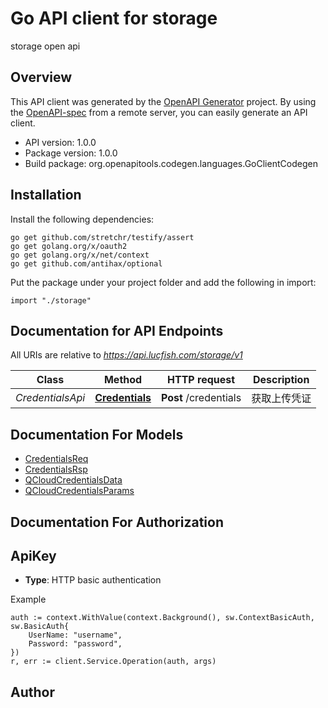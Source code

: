 # Go API client for storage

storage open api

## Overview
This API client was generated by the [OpenAPI Generator](https://openapi-generator.tech) project.  By using the [OpenAPI-spec](https://www.openapis.org/) from a remote server, you can easily generate an API client.

- API version: 1.0.0
- Package version: 1.0.0
- Build package: org.openapitools.codegen.languages.GoClientCodegen

## Installation

Install the following dependencies:

```shell
go get github.com/stretchr/testify/assert
go get golang.org/x/oauth2
go get golang.org/x/net/context
go get github.com/antihax/optional
```

Put the package under your project folder and add the following in import:

```golang
import "./storage"
```

## Documentation for API Endpoints

All URIs are relative to *https://api.lucfish.com/storage/v1*

Class | Method | HTTP request | Description
------------ | ------------- | ------------- | -------------
*CredentialsApi* | [**Credentials**](docs/CredentialsApi.md#credentials) | **Post** /credentials | 获取上传凭证


## Documentation For Models

 - [CredentialsReq](docs/CredentialsReq.md)
 - [CredentialsRsp](docs/CredentialsRsp.md)
 - [QCloudCredentialsData](docs/QCloudCredentialsData.md)
 - [QCloudCredentialsParams](docs/QCloudCredentialsParams.md)


## Documentation For Authorization



## ApiKey

- **Type**: HTTP basic authentication

Example

```golang
auth := context.WithValue(context.Background(), sw.ContextBasicAuth, sw.BasicAuth{
    UserName: "username",
    Password: "password",
})
r, err := client.Service.Operation(auth, args)
```



## Author



